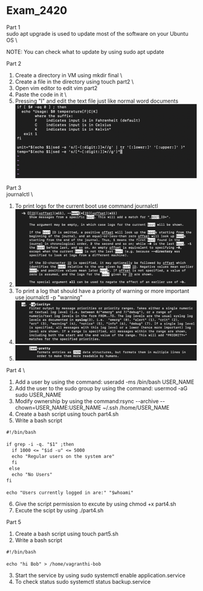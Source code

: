 # Exam_2420
Part 1 \
sudo apt upgrade is used to update most of the software on your Ubuntu OS \

NOTE: You can check what to update by using sudo apt update

Part 2 
1. Create a directory in VM using mkdir final \
2. Create a file in the directory using touch part2 \
3. Open vim editor to edit vim part2
4. Paste the code in it \
5. Pressing "I" and edit the text file just like normal word documents
![](Part2.png)

Part 3 \
journalctl \
1. To print logs for the current boot use command journalctl
2. ![](Part3%20boot.png)
3. To print a log that should have a priority of warning or more important use journalctl -p "warning"
4. ![](Part3%20priority.png)
5. ![](Part3%20pretty%20json.png)

Part 4 \
1. Add a user by using the command: useradd -ms /bin/bash USER_NAME 
2. Add the user to the sudo group by using the command: usermod -aG sudo USER_NAME 
3. Modify ownership by using the command:rsync --archive --chown=USER_NAME:USER_NAME ~/.ssh /home/USER_NAME 
4. Create a bash script using touch part4.sh 
5. Write a bash script 
```
#!/bin/bash

if grep -i -q. "$1" ;then
  if 1000 <= "$id -u" <= 5000
  echo "Regular users on the system are" 
  fi
 else
  echo "No Users"
fi

echo "Users currently logged in are:" "$whoami"
```
6. Give the script permission to excute by using chmod +x part4.sh 
7. Excute the scipt by using ./part4.sh 

Part 5
1. Create a bash script using touch part5.sh 
2. Write a bash script 
```
#!/bin/bash

echo "hi Bob" > /home/vagranthi-bob
```
3. Start the service by using sudo systemctl enable application.service
4. To check status sudo systemctl status backup.service

